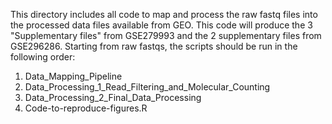 This directory includes all code to map and process the raw fastq files into the processed data files available from GEO. This code will produce the 3 "Supplementary files" from GSE279993 and the 2 supplementary files from  GSE296286. Starting from raw fastqs, the scripts should be run in the following order:

1. Data_Mapping_Pipeline
2. Data_Processing_1_Read_Filtering_and_Molecular_Counting
3. Data_Processing_2_Final_Data_Processing
4. Code-to-reproduce-figures.R
